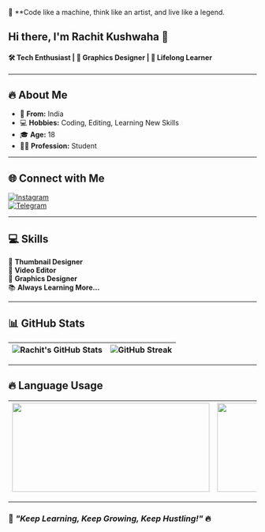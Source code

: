 🚀 **Code like a machine, think like an artist, and live like a legend.

## Hi there, I'm **Rachit Kushwaha** 👋  
#### 🛠️ Tech Enthusiast | 🎨 Graphics Designer | 🚀 Lifelong Learner  

---

## 🔥 About Me  
- 🏡 **From:** India  
- 💻 **Hobbies:** Coding, Editing, Learning New Skills  
- 🎓 **Age:** 18  
- 🧑‍🎓 **Profession:** Student  

---

## 🌐 Connect with Me  
[![Instagram](https://img.shields.io/badge/-Instagram-%23E4405F?style=for-the-badge&logo=instagram&logoColor=white)](https://instagram.com/rachit_unavailable)  
[![Telegram](https://img.shields.io/badge/-Telegram-0088CC?style=for-the-badge&logo=telegram&logoColor=white)](https://t.me/hyper_x_rachit)  

---

## 💻 Skills  
🎯 **Thumbnail Designer**  
🎥 **Video Editor**  
🎨 **Graphics Designer**  
📚 **Always Learning More...**  

---

## 📊 GitHub Stats  
| ![Rachit's GitHub Stats](https://github-readme-stats.vercel.app/api?username=Rachit-0P&theme=dark&hide_border=false&include_all_commits=true&count_private=true&show_icons=true) | ![GitHub Streak](https://github-readme-streak-stats.herokuapp.com/?user=Rachit-0P&theme=dark&hide_border=false) |
|:--:|:--:|

---

## 🔥 Language Usage  
| <img src="https://github-readme-stats.vercel.app/api/top-langs/?username=Rachit-0P&theme=dark&hide_border=false&layout=compact" height="180" width="400"> | <img src="https://github-contributor-stats.vercel.app/api?username=Rachit-0P&limit=5&theme=dark&combine_all_yearly_contributions=true" height="180" width="400"> |
|:--:|:--:|

---

### 🚀 _"Keep Learning, Keep Growing, Keep Hustling!"_ 🔥
